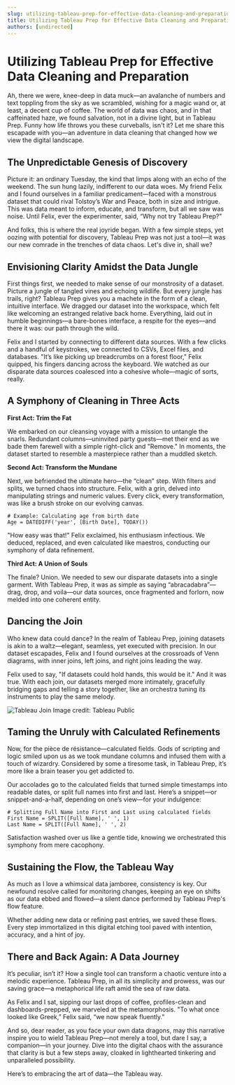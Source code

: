 ```yaml
---
slug: utilizing-tableau-prep-for-effective-data-cleaning-and-preparation
title: Utilizing Tableau Prep for Effective Data Cleaning and Preparation
authors: [undirected]
---
```



# Utilizing Tableau Prep for Effective Data Cleaning and Preparation

Ah, there we were, knee-deep in data muck—an avalanche of numbers and text toppling from the sky as we scrambled, wishing for a magic wand or, at least, a decent cup of coffee. The world of data was chaos, and in that caffeinated haze, we found salvation, not in a divine light, but in Tableau Prep. Funny how life throws you these curveballs, isn't it? Let me share this escapade with you—an adventure in data cleaning that changed how we view the digital landscape.

## The Unpredictable Genesis of Discovery

Picture it: an ordinary Tuesday, the kind that limps along with an echo of the weekend. The sun hung lazily, indifferent to our data woes. My friend Felix and I found ourselves in a familiar predicament—faced with a monstrous dataset that could rival Tolstoy’s War and Peace, both in size and intrigue. This was data meant to inform, educate, and transform, but all we saw was noise. Until Felix, ever the experimenter, said, “Why not try Tableau Prep?”

And folks, this is where the real joyride began. With a few simple steps, yet oozing with potential for discovery, Tableau Prep was not just a tool—it was our new comrade in the trenches of data chaos. Let's dive in, shall we?

## Envisioning Clarity Amidst the Data Jungle

First things first, we needed to make sense of our monstrosity of a dataset. Picture a jungle of tangled vines and echoing wildlife. But every jungle has trails, right? Tableau Prep gives you a machete in the form of a clean, intuitive interface. We dragged our dataset into the workspace, which felt like welcoming an estranged relative back home. Everything, laid out in humble beginnings—a bare-bones interface, a respite for the eyes—and there it was: our path through the wild.

Felix and I started by connecting to different data sources. With a few clicks and a handful of keystrokes, we connected to CSVs, Excel files, and databases. "It’s like picking up breadcrumbs on a forest floor," Felix quipped, his fingers dancing across the keyboard. We watched as our disparate data sources coalesced into a cohesive whole—magic of sorts, really.

## A Symphony of Cleaning in Three Acts

**First Act: Trim the Fat**

We embarked on our cleansing voyage with a mission to untangle the snarls. Redundant columns—uninvited party guests—met their end as we bade them farewell with a simple right-click and "Remove." In moments, the dataset started to resemble a masterpiece rather than a muddled sketch.

**Second Act: Transform the Mundane**

Next, we befriended the ultimate hero—the “clean” step. With filters and splits, we turned chaos into structure. Felix, with a grin, delved into manipulating strings and numeric values. Every click, every transformation, was like a brush stroke on our evolving canvas.

```plaintext
# Example: Calculating age from birth date
Age = DATEDIFF('year', [Birth Date], TODAY())
```

"How easy was that!" Felix exclaimed, his enthusiasm infectious. We deduced, replaced, and even calculated like maestros, conducting our symphony of data refinement.

**Third Act: A Union of Souls**

The finale? Union. We needed to sew our disparate datasets into a single garment. With Tableau Prep, it was as simple as saying “abracadabra”—drag, drop, and voila—our data sources, once fragmented and forlorn, now melded into one coherent entity.

## Dancing the Join

Who knew data could dance? In the realm of Tableau Prep, joining datasets is akin to a waltz—elegant, seamless, yet executed with precision. In our dataset escapades, Felix and I found ourselves at the crossroads of Venn diagrams, with inner joins, left joins, and right joins leading the way.

Felix used to say, "If datasets could hold hands, this would be it." And it was true. With each join, our datasets merged more intimately, gracefully bridging gaps and telling a story together, like an orchestra tuning its instruments to play the same melody.

![Tableau Join](https://public.tableau.com/views/JoinTypes_0/JoinVennDiagrams?:showVizHome=no)
Image credit: Tableau Public

## Taming the Unruly with Calculated Refinements

Now, for the pièce de résistance—calculated fields. Gods of scripting and logic smiled upon us as we took mundane columns and infused them with a touch of wizardry. Considered by some a tiresome task, in Tableau Prep, it’s more like a brain teaser you get addicted to.

Our accolades go to the calculated fields that turned simple timestamps into readable dates, or split full names into first and last. Here’s a snippet—or snippet-and-a-half, depending on one’s view—for your indulgence:

```plaintext
# Splitting Full Name into First and Last using calculated fields
First Name = SPLIT([Full Name], ' ', 1)
Last Name = SPLIT([Full Name], ' ', 2)
```

Satisfaction washed over us like a gentle tide, knowing we orchestrated this symphony from mere cacophony.

## Sustaining the Flow, the Tableau Way

As much as I love a whimsical data jamboree, consistency is key. Our newfound resolve called for monitoring changes, keeping an eye on shifts as our data ebbed and flowed—a silent dance performed by Tableau Prep's flow feature.

Whether adding new data or refining past entries, we saved these flows. Every step immortalized in this digital etching tool paved with intention, accuracy, and a hint of joy.

## There and Back Again: A Data Journey

It’s peculiar, isn’t it? How a single tool can transform a chaotic venture into a melodic experience. Tableau Prep, in all its simplicity and prowess, was our saving grace—a metaphorical life raft amid the sea of raw data. 

As Felix and I sat, sipping our last drops of coffee, profiles-clean and dashboards-prepped, we marveled at the metamorphosis. "To what once looked like Greek,” Felix said, “we now speak fluently." 

And so, dear reader, as you face your own data dragons, may this narrative inspire you to wield Tableau Prep—not merely a tool, but dare I say, a companion—in your journey. Dive into the digital chaos with the assurance that clarity is but a few steps away, cloaked in lighthearted tinkering and unparalleled possibility.

Here’s to embracing the art of data—the Tableau way.